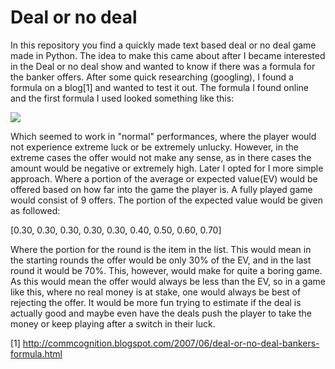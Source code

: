 # Deal or no deal
In this repository you find a quickly made text based deal or no deal game made in Python. The idea to make this came about after I became interested in the Deal or no deal show and wanted to know if there was a formula for the banker offers. After some quick researching (googling), I found a formula on a blog[1] and wanted to test it out. The formula I found online and the first formula I used looked something like this:

<img src="https://render.githubusercontent.com/render/math?math=12275.30 + 0.748E - 2714.71C - 0.04M + 0.000006986E^2 + 32.623C^2">

Which seemed to work in "normal" performances, where the player would not experience extreme luck or be extremely unlucky. However, in the extreme cases the offer would not make any sense, as in there cases the amount would be negative or extremely high. Later I opted for I more simple approach. Where a portion of the average or expected value(EV) would be offered based on how far into the game the player is. A fully played game would consist of 9 offers. The portion of the expected value would be given as followed: 

[0.30, 0.30, 0.30, 0.30, 0.30, 0.40, 0.50, 0.60, 0.70]

Where the portion for the round is the item in the list. This would mean in the starting rounds the offer would be only 30% of the EV, and in the last round it would be 70%. This, however, would make for quite a boring game. As this would mean the offer would always be less than the EV, so in a game like this, where no real money is at stake, one would always be best of rejecting the offer. It would be more fun trying to estimate if the deal is actually good and maybe even have the deals push the player to take the money or keep playing after a switch in their luck.

[1] http://commcognition.blogspot.com/2007/06/deal-or-no-deal-bankers-formula.html

